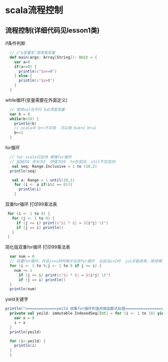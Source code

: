 # scala流程控制
## 流程控制(详细代码见lesson1类)
if条件判断
```scala
  // s"$变量名"用来取变量 
  def main(args: Array[String]): Unit = {
    var a=0
    if(a<=0) {
      println(s"$a<=0")
    } else {
      println(s"$a>0")
    }
  }
```

while循环(变量需要在外面定义)
```scala
  // 使用val也不行 b必须是变量
  var b = 0
  while(b<10) {
    println(b)
    // scala中 b++不可用  可以用 b=b+1 b+=1
    b+=1
  }
```

for循环
```scala
  // for scala只支持 增强for循环
  // 起始为1 步长为2  终值为10  to包含10  util不包含10
   val seq: Range.Inclusive = 1 to (10,2)
  println(seq)

   val a: Range = 1 until(10,1)
    for (i <- a if(i%2 == 0)){
      println(i)
    }
```

双重for循环 打印99乘法表
```scala
 for (i <- 1 to 9) {
   for (j <- 1 to 9) {
     if (j <= i) print(s"$i * $j = ${i*j} \t")
     if (j == i) println()
   }
 }
```

简化版双重for循环 打印99乘法表
```scala
  var num = 0
  // 双重for循环，并且j<=i的时候才会进for循环  比如当i=1时  j=1才能进来，其他情况j不会进来
  for (i <- 1 to 9;j <- 1 to 9 if j <= i) {
    num += 1
      if (j <= i) print(s"$i * $j = ${i*j} \t")
      if (j == i) println()
  }
  println(num)
```

yield关键字
```scala
println("==============yeild 收集for循环的值并做函数式处理=================")
  private val yeild: immutable.IndexedSeq[Int] = for (i <- 1 to 10) yield {
    var x = 8
    i + x
  }
  println(yeild)

  for (i<-yeild) {
    println(i)
  }
  }
```
